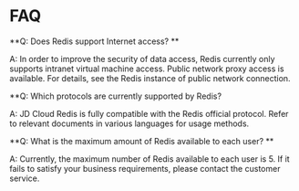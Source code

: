 # FAQ

**Q: Does Redis support Internet access? **

A: In order to improve the security of data access, Redis currently only supports intranet virtual machine access. Public network proxy access is available. For details, see the Redis instance of public network connection.


**Q: Which protocols are currently supported by Redis?

A: JD Cloud Redis is fully compatible with the Redis official protocol. Refer to relevant documents in various languages for usage methods.


**Q: What is the maximum amount of Redis available to each user? **

A: Currently, the maximum number of Redis available to each user is 5. If it fails to satisfy your business requirements, please contact the customer service.
